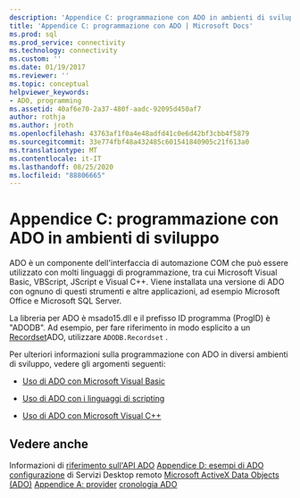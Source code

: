 ```yaml
---
description: 'Appendice C: programmazione con ADO in ambienti di sviluppo'
title: 'Appendice C: programmazione con ADO | Microsoft Docs'
ms.prod: sql
ms.prod_service: connectivity
ms.technology: connectivity
ms.custom: ''
ms.date: 01/19/2017
ms.reviewer: ''
ms.topic: conceptual
helpviewer_keywords:
- ADO, programming
ms.assetid: 40af6e70-2a37-480f-aadc-92095d450af7
author: rothja
ms.author: jroth
ms.openlocfilehash: 43763af1f0a4e48adfd41c0e6d42bf3cbb4f5879
ms.sourcegitcommit: 33e774fbf48a432485c601541840905c21f613a0
ms.translationtype: MT
ms.contentlocale: it-IT
ms.lasthandoff: 08/25/2020
ms.locfileid: "88806665"
---
```

# <a name="appendix-c-programming-with-ado-in-development-environments"></a>Appendice C: programmazione con ADO in ambienti di sviluppo
ADO è un componente dell'interfaccia di automazione COM che può essere utilizzato con molti linguaggi di programmazione, tra cui Microsoft Visual Basic, VBScript, JScript e Visual C++. Viene installata una versione di ADO con ognuno di questi strumenti e altre applicazioni, ad esempio Microsoft Office e Microsoft SQL Server.

 La libreria per ADO è msado15.dll e il prefisso ID programma (ProgID) è "ADODB". Ad esempio, per fare riferimento in modo esplicito a un [Recordset](../../reference/ado-api/recordset-object-ado.md)ADO, utilizzare `ADODB.Recordset` .

 Per ulteriori informazioni sulla programmazione con ADO in diversi ambienti di sviluppo, vedere gli argomenti seguenti:

-   [Uso di ADO con Microsoft Visual Basic](./using-ado-with-microsoft-visual-basic.md)

-   [Uso di ADO con i linguaggi di scripting](./using-ado-with-scripting-languages.md)

-   [Uso di ADO con Microsoft Visual C++](./using-ado-with-microsoft-visual-c.md)

## <a name="see-also"></a>Vedere anche
 Informazioni di [riferimento sull'API ADO](../../reference/ado-api/ado-api-reference.md) [Appendice D: esempi di ADO](./appendix-d-ado-samples.md) [configurazione](../remote-data-service/configuring-rds.md) di Servizi Desktop remoto [Microsoft ActiveX Data Objects (ADO)](../../microsoft-activex-data-objects-ado.md) [Appendice A: provider](./appendix-a-providers.md) [cronologia ADO](../ado-history.md)